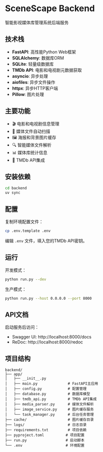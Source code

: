 # SceneScape Backend

智能影视媒体库管理系统后端服务

## 技术栈

- **FastAPI**: 高性能Python Web框架
- **SQLAlchemy**: 数据库ORM
- **SQLite**: 轻量级数据库
- **TMDb API**: 电影和电视剧元数据获取
- **asyncio**: 异步处理
- **aiofiles**: 异步文件操作
- **httpx**: 异步HTTP客户端
- **Pillow**: 图片处理

## 主要功能

- 🎬 电影和电视剧信息管理
- 📁 媒体文件自动扫描
- 🖼️ 海报和背景图片缓存
- 🔍 智能媒体文件解析
- 📊 媒体库统计信息
- 🎯 TMDb API集成

## 安装依赖

```bash
cd backend
uv sync
```

## 配置

复制环境配置文件：
```bash
cp .env.template .env
```

编辑 `.env` 文件，填入您的TMDb API密钥。

## 运行

开发模式：
```bash
python run.py --dev
```

生产模式：
```bash
python run.py --host 0.0.0.0 --port 8000
```

## API文档

启动服务后访问：
- Swagger UI: http://localhost:8000/docs
- ReDoc: http://localhost:8000/redoc

## 项目结构

```
backend/
├── app/
│   ├── __init__.py
│   ├── main.py              # FastAPI主应用
│   ├── config.py            # 配置管理
│   ├── database.py          # 数据库模型
│   ├── tmdb_api.py          # TMDb API集成
│   ├── media_parser.py      # 媒体文件解析
│   ├── image_service.py     # 图片缓存服务
│   └── task_manager.py      # 后台任务管理
├── cache/                   # 图片缓存目录
├── logs/                    # 日志目录
├── requirements.txt         # 项目依赖
├── pyproject.toml          # 项目配置
├── run.py                  # 启动脚本
└── .env                    # 环境配置
```
